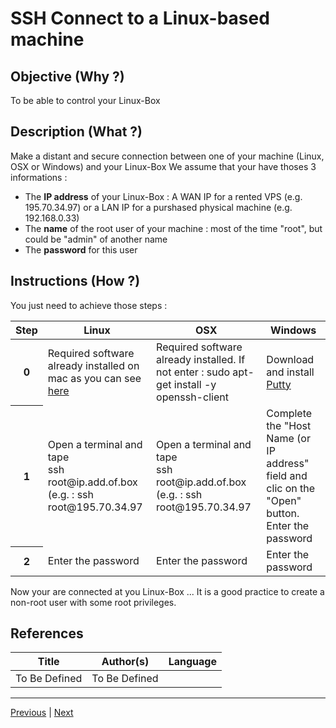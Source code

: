 SSH Connect to a Linux-based machine
==

Objective (Why ?)
-
To be able to control your Linux-Box

Description (What ?)
-
Make a distant and secure connection between one of your machine (Linux, OSX or Windows) and your Linux-Box
We assume that your have thoses 3 informations :
* The __IP address__ of your Linux-Box : A WAN IP for a rented VPS (e.g. 195.70.34.97) or a LAN IP for a purshased physical machine (e.g. 192.168.0.33)
* The __name__ of the root user of your machine : most of the time "root", but could be "admin" of another name
* The __password__ for this user

Instructions (How ?)
-
You just need to achieve those steps :
<table>
    <thead>
        <tr>
            <th>Step</th>         
            <th>Linux</th>
            <th>OSX</th>
            <th>Windows</th>
        </tr>
    </thead>
    <tbody>
        <tr>
            <th>0</th>     
            <td>Required software already installed on mac as you can see <A href="http://osxdaily.com/2017/04/28/howto-ssh-client-mac/">here</A></td>
            <td>Required software already installed. If not enter : sudo apt-get install -y openssh-client</td>
            <td>Download and install <A href="https://putty.org/">Putty</A></td>
         </tr>
         <tr>
            <th>1</th>     
            <td>Open a terminal and tape</br>ssh root@ip.add.of.box</br>(e.g. : ssh root@195.70.34.97</td>
            <td>Open a terminal and tape</br>ssh root@ip.add.of.box</br>(e.g. : ssh root@195.70.34.97</td>
            <td>Complete the "Host Name (or IP address" field and clic on the "Open" button. Enter the password</td>
        </tr>
         <tr>
            <th>2</th>     
            <td>Enter the password</td>
            <td>Enter the password</td>
            <td>Enter the password</td>
        </tr> 
    </tbody>
</table>

Now your are connected at you Linux-Box ...
It is a good practice to create a non-root user with some root privileges.

References
-
<table>
    <thead>
        <tr>
            <th>Title</th>
            <th>Author(s)</th>
            <th>Language</th>
        </tr>
    </thead>
     <tbody>
        <tr>
            <td>To Be Defined</td>
            <td>To Be Defined</td>
            <td></td>
        </tr>
</table>

---
<A href="https://github.com/babonet13/HelloWorld/tree/master/Machine/5_FindIP">Previous</A> | <A href="https://github.com/babonet13/HelloWorld/tree/master/Machine/7_InitializeMachine">Next<A/> 
